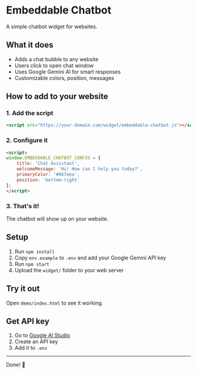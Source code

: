 # Embeddable Chatbot

A simple chatbot widget for websites.

## What it does

- Adds a chat bubble to any website
- Users click to open chat window
- Uses Google Gemini AI for smart responses
- Customizable colors, position, messages

## How to add to your website

### 1. Add the script
```html
<script src="https://your-domain.com/widget/embeddable-chatbot.js"></script>
```

### 2. Configure it
```html
<script>
window.EMBEDDABLE_CHATBOT_CONFIG = {
    title: 'Chat Assistant',
    welcomeMessage: 'Hi! How can I help you today?',
    primaryColor: '#667eea',
    position: 'bottom-right'
};
</script>
```

### 3. That's it!
The chatbot will show up on your website.

## Setup

1. Run `npm install`
2. Copy `env.example` to `.env` and add your Google Gemini API key
3. Run `npm start`
4. Upload the `widget/` folder to your web server

## Try it out

Open `demo/index.html` to see it working.

## Get API key

1. Go to [Google AI Studio](https://makersuite.google.com/app/apikey)
2. Create an API key
3. Add it to `.env`

---

Done! 🚀
